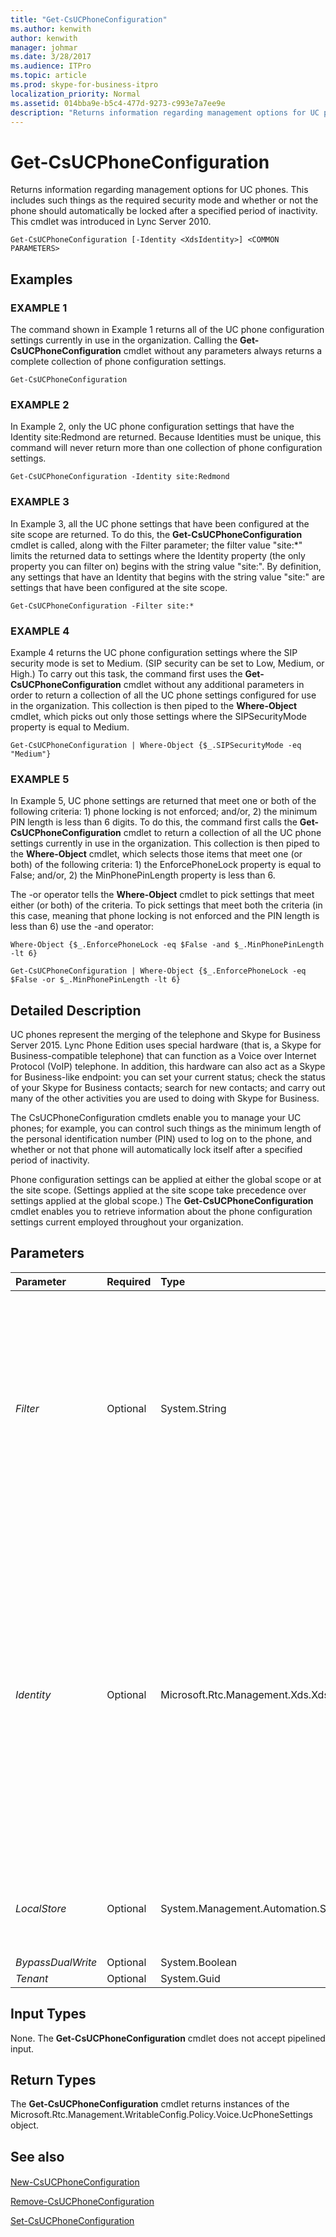 ```yaml
---
title: "Get-CsUCPhoneConfiguration"
ms.author: kenwith
author: kenwith
manager: johmar
ms.date: 3/28/2017
ms.audience: ITPro
ms.topic: article
ms.prod: skype-for-business-itpro
localization_priority: Normal
ms.assetid: 014bba9e-b5c4-477d-9273-c993e7a7ee9e
description: "Returns information regarding management options for UC phones. This includes such things as the required security mode and whether or not the phone should automatically be locked after a specified period of inactivity. This cmdlet was introduced in Lync Server 2010."
---
```


# Get-CsUCPhoneConfiguration
 
Returns information regarding management options for UC phones. This includes such things as the required security mode and whether or not the phone should automatically be locked after a specified period of inactivity. This cmdlet was introduced in Lync Server 2010.
  
```
Get-CsUCPhoneConfiguration [-Identity <XdsIdentity>] <COMMON PARAMETERS>

```

## Examples

### EXAMPLE 1

The command shown in Example 1 returns all of the UC phone configuration settings currently in use in the organization. Calling the **Get-CsUCPhoneConfiguration** cmdlet without any parameters always returns a complete collection of phone configuration settings.
  
```
Get-CsUCPhoneConfiguration
```

### EXAMPLE 2

In Example 2, only the UC phone configuration settings that have the Identity site:Redmond are returned. Because Identities must be unique, this command will never return more than one collection of phone configuration settings.
  
```
Get-CsUCPhoneConfiguration -Identity site:Redmond
```

### EXAMPLE 3

In Example 3, all the UC phone settings that have been configured at the site scope are returned. To do this, the **Get-CsUCPhoneConfiguration** cmdlet is called, along with the Filter parameter; the filter value "site:*" limits the returned data to settings where the Identity property (the only property you can filter on) begins with the string value "site:". By definition, any settings that have an Identity that begins with the string value "site:" are settings that have been configured at the site scope.
  
```
Get-CsUCPhoneConfiguration -Filter site:*
```

### EXAMPLE 4

Example 4 returns the UC phone configuration settings where the SIP security mode is set to Medium. (SIP security can be set to Low, Medium, or High.) To carry out this task, the command first uses the **Get-CsUCPhoneConfiguration** cmdlet without any additional parameters in order to return a collection of all the UC phone settings configured for use in the organization. This collection is then piped to the **Where-Object** cmdlet, which picks out only those settings where the SIPSecurityMode property is equal to Medium.
  
```
Get-CsUCPhoneConfiguration | Where-Object {$_.SIPSecurityMode -eq "Medium"}
```

### EXAMPLE 5

In Example 5, UC phone settings are returned that meet one or both of the following criteria: 1) phone locking is not enforced; and/or, 2) the minimum PIN length is less than 6 digits. To do this, the command first calls the **Get-CsUCPhoneConfiguration** cmdlet to return a collection of all the UC phone settings currently in use in the organization. This collection is then piped to the **Where-Object** cmdlet, which selects those items that meet one (or both) of the following criteria: 1) the EnforcePhoneLock property is equal to False; and/or, 2) the MinPhonePinLength property is less than 6.
  
The -or operator tells the **Where-Object** cmdlet to pick settings that meet either (or both) of the criteria. To pick settings that meet both the criteria (in this case, meaning that phone locking is not enforced and the PIN length is less than 6) use the -and operator:
  
 `Where-Object {$_.EnforcePhoneLock -eq $False -and $_.MinPhonePinLength -lt 6}`
  
```
Get-CsUCPhoneConfiguration | Where-Object {$_.EnforcePhoneLock -eq $False -or $_.MinPhonePinLength -lt 6}
```

## Detailed Description

UC phones represent the merging of the telephone and Skype for Business Server 2015. Lync Phone Edition uses special hardware (that is, a Skype for Business-compatible telephone) that can function as a Voice over Internet Protocol (VoIP) telephone. In addition, this hardware can also act as a Skype for Business-like endpoint: you can set your current status; check the status of your Skype for Business contacts; search for new contacts; and carry out many of the other activities you are used to doing with Skype for Business. 
  
The CsUCPhoneConfiguration cmdlets enable you to manage your UC phones; for example, you can control such things as the minimum length of the personal identification number (PIN) used to log on to the phone, and whether or not that phone will automatically lock itself after a specified period of inactivity.
  
Phone configuration settings can be applied at either the global scope or at the site scope. (Settings applied at the site scope take precedence over settings applied at the global scope.) The **Get-CsUCPhoneConfiguration** cmdlet enables you to retrieve information about the phone configuration settings current employed throughout your organization.
  
## Parameters

|**Parameter**|**Required**|**Type**|**Description**|
|:-----|:-----|:-----|:-----|
| _Filter_ <br/> |Optional  <br/> |System.String  <br/> |Enables you to use wildcard characters in order to return a collection (or collections) of UC phone configuration settings. To return a collection of all the settings configured at the site scope, use this syntax:  <br/>  `-Filter site:*` <br/> To return a collection of all the settings that have the string value "EMEA" somewhere in their Identity (the only property you can filter for), use this syntax:  <br/>  `-Filter *EMEA*` <br/> |
| _Identity_ <br/> |Optional  <br/> |Microsoft.Rtc.Management.Xds.XdsIdentity  <br/> |Indicates the unique identifier for the collection of unified communications (UC) phone configuration settings you want to return. To refer to the global settings use this syntax:  <br/>  `-Identity global` <br/> To refer to a collection configured at the site scope, use syntax similar to this:  <br/>  `-Identity "site:Redmond"` <br/> Note that you cannot use wildcards when specifying an Identity. If you need to use wildcards then include the Filter parameter instead.  <br/> If this parameter is not specified then the **Get-CsUCPhoneConfiguration** cmdlet returns a collection of all the UC phone configuration settings in use in the organization. <br/> |
| _LocalStore_ <br/> |Optional  <br/> |System.Management.Automation.SwitchParameter  <br/> |Retrieves the UC phone configuration data from the local replica of the Central Management store rather than from the Central Management store itself.  <br/> |
| _BypassDualWrite_ <br/> |Optional  <br/> |System.Boolean  <br/> |PARAMVALUE: $true | $false  <br/> |
| _Tenant_ <br/> |Optional  <br/> |System.Guid  <br/> |PARAMVALUE: Guid  <br/> |
   
## Input Types

None. The **Get-CsUCPhoneConfiguration** cmdlet does not accept pipelined input.
  
## Return Types

The **Get-CsUCPhoneConfiguration** cmdlet returns instances of the Microsoft.Rtc.Management.WritableConfig.Policy.Voice.UcPhoneSettings object.
  
## See also

#### 

[New-CsUCPhoneConfiguration](new-csucphoneconfiguration.md)
  
[Remove-CsUCPhoneConfiguration](remove-csucphoneconfiguration.md)
  
[Set-CsUCPhoneConfiguration](set-csucphoneconfiguration.md)

